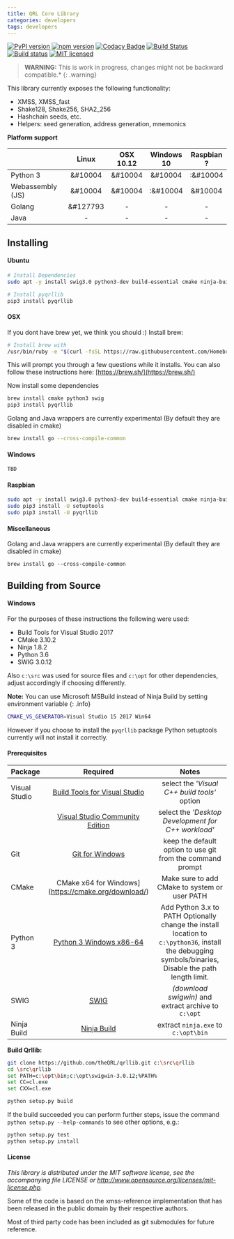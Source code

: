 ```yaml
---
title: QRL Core Library
categories: developers
tags: developers
---
```


[![PyPI version](https://badge.fury.io/py/pyqrllib.svg)](https://badge.fury.io/py/pyqrllib)
[![npm version](https://badge.fury.io/js/qrllib.svg)](https://badge.fury.io/js/qrllib)
[![Codacy Badge](https://api.codacy.com/project/badge/Grade/4b34f51616d94362b3447bb2f4df765a)](https://www.codacy.com/app/jleni/qrllib_QRL?utm_source=github.com&utm_medium=referral&utm_content=theQRL/qrllib&utm_campaign=badger)
[![Build Status](https://travis-ci.org/theQRL/qrllib.svg?branch=master)](https://travis-ci.org/theQRL/qrllib)
[![Build status](https://ci.appveyor.com/api/projects/status/mrpo1u5cw2f5d0eb?svg=true)](https://ci.appveyor.com/project/jleni/qrllib-oy5qa)
[![MIT licensed](https://img.shields.io/badge/license-MIT-blue.svg)](https://raw.githubusercontent.com/theQRL/qrllib/master/LICENSE)

> **WARNING:** This is work in progress, changes might not be backward compatible.*
{: .warning}


This library currently exposes the following functionality:  

* XMSS, XMSS_fast
* Shake128, Shake256, SHA2_256
* Hashchain seeds, etc.
* Helpers: seed generation, address generation, mnemonics

**Platform support**

|           | Linux |     OSX<br>10.12     |  Windows<br>10 | Raspbian<br>? | 
|-----------|:------------:|:-----------:|:--------:|:--------:|
|Python 3   | &#10004 | &#10004 |    &#10004     |     :&#10004    |
|Webassembly (JS) |      &#10004       |     &#10004       |    :&#10004     |     &#10004    |
|Golang     | &#127793 |     -       |    -     |     -    |
|Java       |      -       |     -       |    -     |     -    |

## Installing

#### Ubuntu
```bash
# Install Dependencies
sudo apt -y install swig3.0 python3-dev build-essential cmake ninja-build pkg-config

# Install pyqrllib
pip3 install pyqrllib
```

#### OSX

If you dont have brew yet, we think you should :) Install brew:

```bash
# Install brew with
/usr/bin/ruby -e "$(curl -fsSL https://raw.githubusercontent.com/Homebrew/install/master/install)" 
```

This will prompt you through a few questions while it installs. You can also follow these instructions here: [https://brew.sh/](https://brew.sh/)

Now install some dependencies

```bash
brew install cmake python3 swig
pip3 install pyqrllib
```

Golang and Java wrappers are currently experimental (By default they are disabled in cmake)

```bash
brew install go --cross-compile-common
```


#### Windows
```bash
TBD
```

#### Raspbian

```bash
sudo apt -y install swig3.0 python3-dev build-essential cmake ninja-build
sudo pip3 install -U setuptools
sudo pip3 install -U pyqrllib
```

#### Miscellaneous

Golang and Java wrappers are currently experimental (By default they are disabled in cmake)

```
brew install go --cross-compile-common
```

## Building from Source

#### Windows
For the purposes of these instructions the following were used:

* Build Tools for Visual Studio 2017
* CMake 3.10.2
* Ninja 1.8.2
* Python 3.6 
* SWIG 3.0.12 

Also `c:\src` was used for source files and `c:\opt` for other dependencies, adjust accordingly if choosing differently.

**Note:** You can use Microsoft MSBuild instead of Ninja Build by setting environment variable 
{: .info}

```bash
CMAKE_VS_GENERATOR=Visual Studio 15 2017 Win64
```

However if you choose to install the `pyqrllib` package Python setuptools currently will not install it correctly.

#### Prerequisites


|  	Package		|	Required	|	Notes	|
|-----------|:------------:|:-----------:|
| Visual Studio |  [Build Tools for Visual Studio](https://www.visualstudio.com/downloads/#build-tools-for-visual-studio-2017) | select the *'Visual C++ build tools'*	option |	
|	|	[Visual Studio Community Edition](https://www.visualstudio.com/vs/community/)	| select the *'Desktop Development for C++ workload'*	|
|	Git	|	[Git for Windows](https://gitforwindows.org/)	|	keep the default option to use git from the command prompt	|
|	CMake	|	CMake x64 for Windows](https://cmake.org/download/)	|	Make sure to add CMake to system or user PATH	|
|	Python 3	|	[Python 3 Windows x86-64](https://www.python.org/downloads/)	|	Add Python 3.x to PATH Optionally change the install location to `c:\python36`, install the debugging symbols/binaries, Disable the path length limit.	| 
|	SWIG 	|	[SWIG](http://swig.org/)	|	*(download swigwin)* and extract archive to `c:\opt`	|
|	Ninja Build 	| [Ninja Build](https://github.com/ninja-build/ninja/releases)	|	extract `ninja.exe` to `c:\opt\bin`	|


**Build Qrllib:**
```bash
git clone https://github.com/theQRL/qrllib.git c:\src\qrllib
cd \src\qrllib
set PATH=c:\opt\bin;c:\opt\swigwin-3.0.12;%PATH%
set CC=cl.exe
set CXX=cl.exe

python setup.py build
```

If the build succeeded you can perform further steps, issue the command ```python setup.py --help-commands``` to see other options, e.g.:
```bash
python setup.py test
python setup.py install
```

#### License

*This library is distributed under the MIT software license, see the accompanying file LICENSE or http://www.opensource.org/licenses/mit-license.php.*

Some of the code is based on the xmss-reference implementation that has been released in the public domain by their respective authors.

Most of third party code has been included as git submodules for future reference.